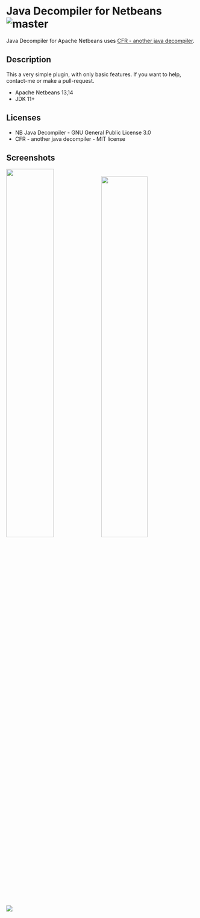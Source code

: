 Java Decompiler for Netbeans ![master](https://github.com/moacirrf/nb-java-decompiler/actions/workflows/maven-publish.yml/badge.svg)
=====================================
Java Decompiler for Apache Netbeans uses [CFR - another java decompiler](https://www.benf.org/other/cfr/).

## Description
This a very simple plugin, with only basic features. If you want to help, contact-me or make a pull-request.
 
 - Apache Netbeans 13,14
 - JDK 11+

## Licenses
 - NB Java Decompiler - GNU General Public License 3.0
 - CFR - another java decompiler - MIT license
 
## Screenshots

<img src="https://user-images.githubusercontent.com/950706/172032392-3a52cbbe-b55f-4784-a1cb-d259a0df02ea.png" width="50%" /><img src="https://user-images.githubusercontent.com/950706/172032681-edfbe954-a11a-4594-a5f1-99f37293a16c.png" width="49.5%"/>
<img src="https://user-images.githubusercontent.com/950706/172033148-4d7060f1-4370-4940-b3c8-cf1e45b7ba58.png" />
